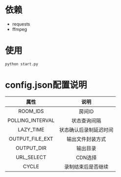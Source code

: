 # 依赖
* requests
* ffmpeg

# 使用
`python start.py`

# config.json配置说明

| 属性 | 说明 |
| :----: | :----:|
| ROOM_IDS | 房间ID |
| POLLING_INTERVAL | 状态查询间隔 |
| LAZY_TIME | 状态确认后录制延迟时间 |
| OUTPUT_FILE_EXT | 输出文件封装方式 |
| OUTPUT_DIR | 输出目录 |
| URL_SELECT | CDN选择 |
| CYCLE | 录制结束后是否继续 |